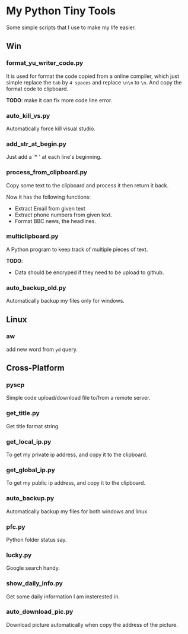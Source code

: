 # My Python Tiny Tools

Some simple scripts that I use to make my life easier.

## Win

### format_yu_writer_code.py

It is used for format the code copied from a online compiler, which just simple replace the `tab` by `4 spaces` and replace `\n\n` to `\n`. And copy the format code to clipboard.

**TODO**:
make it can fix more code line error.

### auto_kill_vs.py

Automatically force kill visual studio.

### add_str_at_begin.py

Just add a '\* ' at each line's beginning.

### process_from_clipboard.py

Copy some text to the clipboard and process it then return it back.

Now it has the following functions:

- Extract Email from given text
- Extract phone numbers from given text.
- Format BBC news, the headlines.

### multiclipboard.py

A Python program to keep track of multiple pieces of text.

**TODO**:

- Data should be encryped if they need to be upload to github.

### auto_backup_old.py

Automatically backup my files only for windows.

## Linux

### aw

add new word from `yd` query.

## Cross-Platform

### pyscp

Simple code upload/download file to/from a remote server.

### get_title.py

Get title format string.

### get_local_ip.py

To get my private ip address, and copy it to the clipboard.

### get_global_ip.py

To get my public ip address, and copy it to the clipboard.

### auto_backup.py

Automatically backup my files for both windows and linux.

### pfc.py

Python folder status say.

### lucky.py

Google search handy.

### show_daily_info.py

Get some daily information I am insterested in.

### auto_download_pic.py

Download picture automatically when copy the address of the picture.
